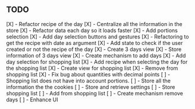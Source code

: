 ## TODO

[X] - Refactor recipe of the day
[X] - Centralize all the information in the store
[X] - Refactor data each day so it loads faster
[X] - Add portions selection
[X] - Add day selection buttons and gestures
[X] - Refactoring to get the recipe with date as argument
[X] - Add state to check if the user created or not the recipe of the day
[X] - Create 3 days view
[X] - Store information of 3 days view
[X] - Create mechanism to add days
[X] - Add day selection for shopping list
[X] - Add recipe when selecting the day for the shopping list
[X] - Create view for shopping list
[X] - Remove from shopping list
[X] - Fix bug about quantities with decimal points
[ ] - Shopping list does not have into account portions.
[ ] - Store all the information the the cookies
[ ] - Store and retrieve settings
[ ] - Store shopping list
[ ] - Add from shopping list
[ ] - Create mechanism remove days
[ ] - Enhance UI

